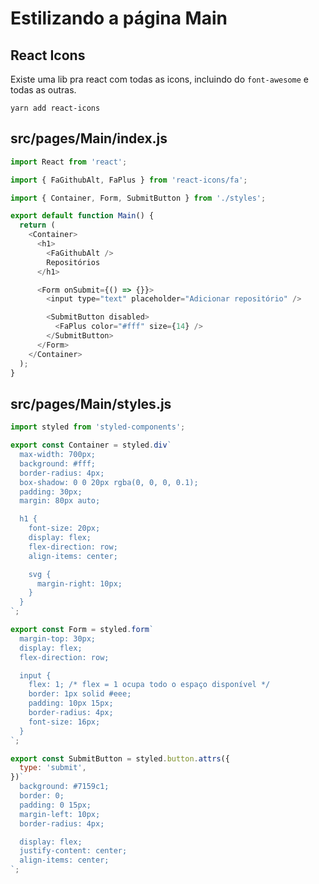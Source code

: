 # Estilizando a página Main

## React Icons

Existe uma lib pra react com todas as icons, incluindo do `font-awesome` e todas
as outras.

`yarn add react-icons`

## src/pages/Main/index.js

```javascript
import React from 'react';

import { FaGithubAlt, FaPlus } from 'react-icons/fa';

import { Container, Form, SubmitButton } from './styles';

export default function Main() {
  return (
    <Container>
      <h1>
        <FaGithubAlt />
        Repositórios
      </h1>

      <Form onSubmit={() => {}}>
        <input type="text" placeholder="Adicionar repositório" />

        <SubmitButton disabled>
          <FaPlus color="#fff" size={14} />
        </SubmitButton>
      </Form>
    </Container>
  );
}
```

## src/pages/Main/styles.js

```javascript
import styled from 'styled-components';

export const Container = styled.div`
  max-width: 700px;
  background: #fff;
  border-radius: 4px;
  box-shadow: 0 0 20px rgba(0, 0, 0, 0.1);
  padding: 30px;
  margin: 80px auto;

  h1 {
    font-size: 20px;
    display: flex;
    flex-direction: row;
    align-items: center;

    svg {
      margin-right: 10px;
    }
  }
`;

export const Form = styled.form`
  margin-top: 30px;
  display: flex;
  flex-direction: row;

  input {
    flex: 1; /* flex = 1 ocupa todo o espaço disponível */
    border: 1px solid #eee;
    padding: 10px 15px;
    border-radius: 4px;
    font-size: 16px;
  }
`;

export const SubmitButton = styled.button.attrs({
  type: 'submit',
})`
  background: #7159c1;
  border: 0;
  padding: 0 15px;
  margin-left: 10px;
  border-radius: 4px;

  display: flex;
  justify-content: center;
  align-items: center;
`;
```
